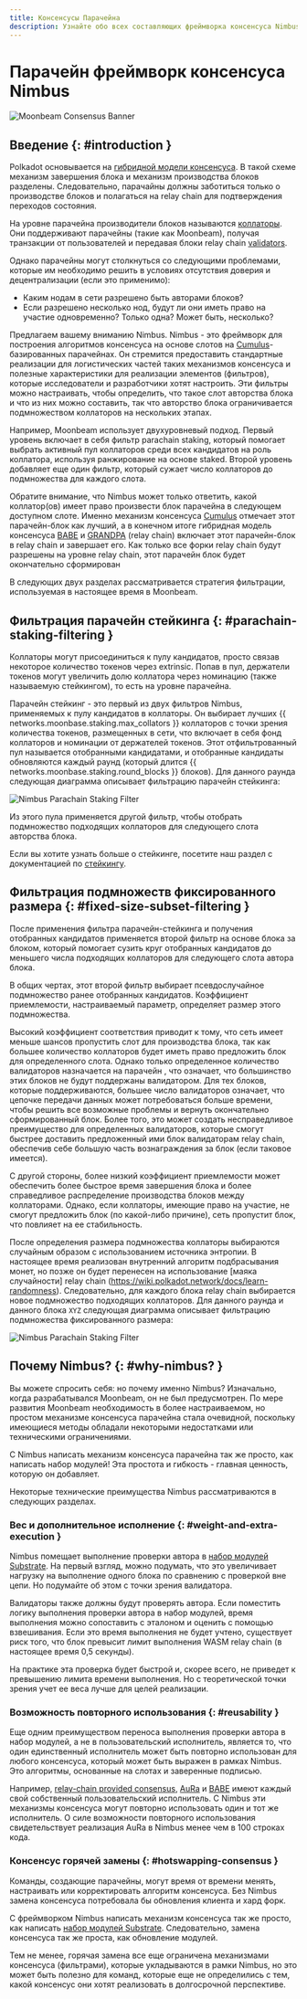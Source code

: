 ```yaml
---
title: Консенсусы Парачейна 
description: Узнайте обо всех составляющих фреймворка консенсуса Nimbus от Moonbeam и о том, как он работает в рамках модели общей безопасности Polkadot
---
```


# Парачейн фреймворк консенсуса Nimbus 

![Moonbeam Consensus Banner](/images/consensus/consensus-banner.png)

## Введение {: #introduction } 

Polkadot основывается на [гибридной модели консенсуса](https://wiki.polkadot.network/docs/learn-consensus). В такой схеме механизм завершения блока и механизм производства блоков разделены. Следовательно, парачайны должны заботиться только о производстве блоков и полагаться на relay chain для подтверждения переходов состояния.

На уровне парачейна производители блоков называются [коллаторы](https://wiki.polkadot.network/docs/learn-collator). Они поддерживают парачейны (такие как Moonbeam), получая транзакции от пользователей и передавая блоки relay chain [validators](https://wiki.polkadot.network/docs/learn-validator).

Однако парачейны могут столкнуться со следующими проблемами, которые им необходимо решить в условиях отсутствия доверия и децентрализации (если это применимо):

 - Каким нодам  в сети разрешено быть авторами блоков?
 - Если разрешено несколько нод, будут ли они иметь право на участие одновременно? Только одна? Может быть, несколько?

Предлагаем вашему вниманию Nimbus. Nimbus - это фреймворк для построения алгоритмов консенсуса на основе слотов на [Cumulus](https://github.com/paritytech/cumulus)-базированных парачейнах. Он стремится предоставить стандартные реализации для логистических частей таких механизмов консенсуса и полезные характеристики для реализации элементов (фильтров), которые исследователи и разработчики хотят настроить. Эти фильтры можно настраивать, чтобы определить, что такое слот авторства блока и что из них можно составить, так что авторство блока ограничивается подмножеством коллаторов на нескольких этапах.

Например, Moonbeam использует двухуровневый подход. Первый уровень включает в себя фильтр parachain staking, который помогает выбрать активный пул коллаторов среди всех кандидатов на роль коллатора, используя ранжирование на основе staked. Второй уровень добавляет еще один фильтр, который сужает число коллаторов до подмножества для каждого слота.

Обратите внимание, что Nimbus может только ответить, какой коллатор(ов) имеет право произвести блок парачейна в следующем доступном слоте. Именно механизм консенсуса [Cumulus](https://wiki.polkadot.network/docs/build-cumulus#docsNav) отмечает этот парачейн-блок как лучший, а в конечном итоге гибридная модель консенсуса [BABE](https://wiki.polkadot.network/docs/learn-consensus#babe) и [GRANDPA](https://wiki.polkadot.network/docs/learn-consensus#grandpa-finality-gadget) (relay chain) включает этот парачейн-блок в relay chain и завершает его. Как только все форки relay chain будут разрешены на уровне relay chain, этот парачейн блок будет окончательно сформирован


В следующих двух разделах рассматривается стратегия фильтрации, используемая в настоящее время в Moonbeam.

## Фильтрация парачейн стейкинга  {: #parachain-staking-filtering }  

Коллаторы могут присоединиться к пулу кандидатов, просто связав некоторое количество токенов через extrinsic. Попав в пул, держатели токенов могут увеличить долю коллатора через номинацию (также называемую стейкингом), то есть на уровне парачейна.

Парачейн стейкинг - это первый из двух фильтров Nimbus, применяемых к пулу кандидатов в коллаторы. Он выбирает лучших {{ networks.moonbase.staking.max_collators }} коллаторов с точки зрения количества токенов, размещенных в сети, что включает в себя фонд коллаторов и номинации от держателей токенов. Этот отфильтрованный пул называется отобранными кандидатами, и отобранные кандидаты обновляются каждый раунд (который длится {{ networks.moonbase.staking.round_blocks }} блоков). Для данного раунда следующая диаграмма описывает фильтрацию парачейн стейкинга:

![Nimbus Parachain Staking Filter](/images/consensus/consensus-images1.png)

Из этого пула применяется другой фильтр, чтобы отобрать подмножество подходящих коллаторов для следующего слота авторства блока.

Если вы хотите узнать больше о стейкинге, посетите наш раздел с документацией по [стейкингу](/staking/overview/).

## Фильтрация подмножеств фиксированного размера {: #fixed-size-subset-filtering } 

После применения фильтра парачейн-стейкинга и получения отобранных кандидатов применяется второй фильтр на основе блока за блоком, который помогает сузить круг отобранных кандидатов до меньшего числа подходящих коллаторов для следующего слота автора блока.

В общих чертах, этот второй фильтр выбирает псевдослучайное подмножество ранее отобранных кандидатов. Коэффициент приемлемости, настраиваемый параметр, определяет размер этого подмножества.

Высокий коэффициент соответствия приводит к тому, что сеть имеет меньше шансов пропустить слот для производства блока, так как большее количество коллаторов будет иметь право предложить блок для определенного слота. Однако только определенное количество валидаторов назначается на парачейн , что означает, что большинство этих блоков не будут поддержаны валидатором. Для тех блоков, которые поддерживаются, большее число валидаторов означает, что цепочке передачи данных может потребоваться больше времени, чтобы решить все возможные проблемы и вернуть окончательно сформированный блок. Более того, это может создать несправедливое преимущество для определенных валидаторов, которые смогут быстрее доставить предложенный ими блок валидаторам relay chain, обеспечив себе большую часть вознаграждения за блок (если таковое имеется).

С другой стороны, более низкий коэффициент приемлемости может обеспечить более быстрое время завершения блока и более справедливое распределение производства блоков между коллаторами. Однако, если коллаторы, имеющие право на участие, не смогут предложить блок (по какой-либо причине), сеть пропустит блок, что повлияет на ее стабильность.

После определения размера подмножества коллаторы выбираются случайным образом с использованием источника энтропии. В настоящее время реализован внутренний алгоритм подбрасывания монет, но позже он будет перенесен на использование [маяка случайности] relay chain (https://wiki.polkadot.network/docs/learn-randomness). Следовательно, для каждого блока relay chain выбирается новое подмножество подходящих коллаторов. Для данного раунда и данного блока `XYZ` следующая диаграмма описывает фильтрацию подмножества фиксированного размера: 

![Nimbus Parachain Staking Filter](/images/consensus/consensus-images2.png)

## Почему Nimbus? {: #why-nimbus? } 

Вы можете спросить себя: но почему именно Nimbus? Изначально, когда разрабатывался Moonbeam, он не был предусмотрен. По мере развития Moonbeam необходимость в более настраиваемом, но простом механизме консенсуса парачейна стала очевидной, поскольку имеющиеся методы обладали некоторыми недостатками или техническими ограничениями. 

<!-- При консенсусе [relay chain provided consensus](https://github.com/paritytech/cumulus/blob/master/client/consensus/relay-chain/src/lib.rs) каждый узел рассматривает себя в качестве колатора и может предложить блок-кандидат  парачейну. Затем relay chain должна решить все возможные варианты форков и окончательно утвердить блок. 

Механизм консенсуса [AuRa](https://crates.io/crates/sc-consensus-aura) (сокращение от authority-round) основан на известном списке авторитетов, которые по очереди предлагают блоки в каждом слоте. Каждый авторитет может предложить только один блок в слот и строится поверх самой длинной цепочки.-->

С Nimbus написать механизм консенсуса парачейна так же просто, как написать набор модулей! Эта простота и гибкость - главная ценность, которую он добавляет.

Некоторые технические преимущества Nimbus рассматриваются в следующих разделах.

### Вес и дополнительное исполнение {: #weight-and-extra-execution } 

Nimbus помещает выполнение проверки автора в [набор модулей Substrate](https://substrate.dev/docs/knowledgebase/runtime/pallets). На первый взгляд, можно подумать, что это увеличивает нагрузку на выполнение одного блока по сравнению с проверкой вне цепи. Но подумайте об этом с точки зрения валидатора.

Валидаторы также должны будут проверять автора. Если поместить логику выполнения проверки автора в набор модулей, время выполнения можно сопоставить с эталоном и оценить с помощью взвешивания. Если это время выполнения не будет учтено, существует риск того, что блок превысит лимит выполнения WASM relay chain (в настоящее время 0,5 секунды).

На практике эта проверка будет быстрой и, скорее всего, не приведет к превышению лимита времени выполнения. Но с теоретической точки зрения учет ее веса лучше для целей реализации.

### Возможность повторного использования {: #reusability } 

Еще одним преимуществом переноса выполнения проверки автора в набор модулей, а не в пользовательский исполнитель, является то, что один единственный исполнитель может быть повторно использован для любого консенсуса, который может быть выражен в рамках Nimbus. Это алгоритмы, основанные на слотах и заверенные подписью.

Например, [relay-chain provided consensus](https://github.com/paritytech/cumulus/blob/master/client/consensus/relay-chain/src/lib.rs), [AuRa](https://crates.io/crates/sc-consensus-aura) и [BABE](https://crates.io/crates/sc-consensus-babe) имеют каждый свой собственный пользовательский исполнитель. С Nimbus эти механизмы консенсуса могут повторно использовать один и тот же исполнитель. О силе возможности повторного использования свидетельствует реализация AuRa в Nimbus менее чем в 100 строках кода.

### Консенсус горячей замены {: #hotswapping-consensus } 

Команды, создающие парачейны, могут время от времени менять, настраивать или корректировать алгоритм консенсуса. Без Nimbus замена консенсуса потребовала бы обновления клиента и хард форк.

С фреймворком Nimbus написать механизм консенсуса так же просто, как написать 
[набор модулей Substrate](https://substrate.dev/docs/knowledgebase/runtime/pallets). Следовательно, замена консенсуса так же проста, как обновление модулей.

Тем не менее, горячая замена все еще ограничена механизмами консенсуса (фильтрами), которые укладываются в рамки Nimbus, но это может быть полезно для команд, которые еще не определились с тем, какой консенсус они хотят реализовать в долгосрочной перспективе.
